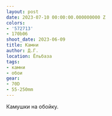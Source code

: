 ```yaml
---
layout: post
date: 2023-07-10 00:00:00.000000000 Z
colors:
- '572713'
- 170b06
shoot_date: 2023-06-09
title: Камни
author: Д.Г.
location: Ёльбаза
tags:
- камни
- обои
gear:
- 70D
- 55-250mm
---
```

Камушки на обойку.

